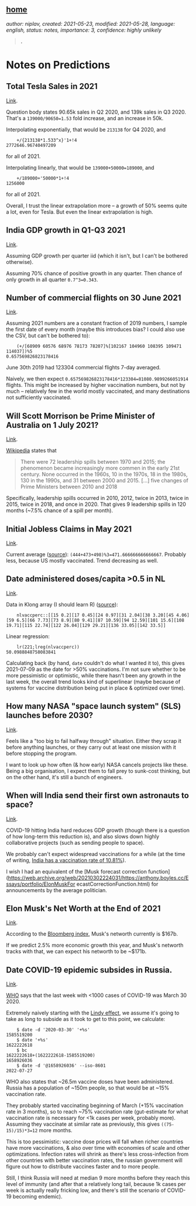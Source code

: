 [home](./index.md)
------------------

*author: niplav, created: 2021-05-23, modified: 2021-05-28, language: english, status: notes, importance: 3, confidence: highly unlikely*

> __.__

Notes on Predictions
====================

Total Tesla Sales in 2021
--------------------------

[Link](https://www.metaculus.com/questions/5582/total-tesla-sales-in-2021/).

Question body states 90.65k sales in Q2 2020, and 139k sales in Q3 2020.
That's a `139000/90650=1.53` fold increase, and an increase in 50k.

Interpolating exponentially, that would be `213138` for Q4 2020, and

		+/{213138*1.533^x}'1+!4
	2772646.96740497209

for all of 2021.

Interpolating linearly, that would be `139000+50000=189000`, and

		+/189000+'50000*1+!4
	1256000

for all of 2021.

Overall, I trust the linear extrapolation more – a growth of 50% seems
quite a lot, even for Tesla. But even the linear extrapolation is high.

India GDP growth in Q1-Q3 2021
-------------------------------

[Link](https://www.metaculus.com/questions/6316/india-gdp-growth-in-q1-q3-2021/).

Assuming GDP growth per quarter iid (which it isn't, but I can't be
bothered otherwise).

Assuming 70% chance of positive growth in any quarter. Then chance of
only growth in all quarter `0.7^3=0.343`.

Number of commercial flights on 30 June 2021
---------------------------------------------

[Link](https://www.metaculus.com/questions/5931/number-of-commercial-flights-on-30-june-2021/).

Assuming 2021 numbers are a constant fraction of 2019 numbers, I sample
the first date of every month (maybe this introduces bias? I could also
use the CSV, but can't be bothered to):

		(+/[68909 60576 68976 78173 78207]%[102167 104960 108395 109471 114037])%5
	0.657569826823178416

June 30th 2019 had 123304 commercial flights 7-day averaged.

Naively, we then expect `0.657569826823178416*123304=81080.9899266051914`
flights. This might be increased by higher vaccination numbers, but
not by much – relatively few in the world mostly vaccinated, and many
destinations not sufficiently vaccinated.

Will Scott Morrison be Prime Minister of Australia on 1 July 2021?
-------------------------------------------------------------------

[Link](https://www.metaculus.com/questions/4774/will-scott-morrison-be-prime-minister-of-australia-on-1-july-2021/).

[Wikipedia](https://en.wikipedia.org/wiki/Leadership_spill) states that

> There were 72 leadership spills between 1970 and 2015; the phenomenon
became increasingly more commen in the early 21st century. None occurred
in the 1960s, 10 in the 1970s, 18 in the 1980s, 130 in the 1990s, and 31
between 2000 and 2015. […] five changes of Prime Ministers between
2010 and 2018

Specifically, leadership spills occurred in 2010, 2012, twice in 2013,
twice in 2015, twice in 2018, and once in 2020. That gives 9 leadership
spills in 120 months (~7.5% chance of a spill per month).

Initial Jobless Claims in May 2021
-----------------------------------

[Link](https://www.metaculus.com/questions/7212/initial-jobless-claims-in-may-2021/).

Current average
([source](https://www.investing.com/economic-calendar/initial-jobless-claims-294)):
`(444+473+498)%3=471.666666666666667`. Probably less, because US mostly
vaccinated. Trend decreasing as well.

Date administered doses/capita >0.5 in NL
------------------------------------------

[Link](https://www.metaculus.com/questions/6779/date-administered-dosescapita-05-in-nl/).

Data in Klong array (I should learn R) ([source](https://ourworldindata.org/covid-vaccinations)):

		nlvaccperc::[[15 0.2][17 0.45][24 0.97][31 2.04][38 3.20][45 4.06][59 6.5][66 7.73][73 8.9][80 9.41][87 10.59][94 12.59][101 15.6][108 19.71][115 22.74][122 26.04][129 29.21][136 33.05][142 33.5]]

Linear regression:

		lr(221;lreg(nlvaccperc))
	50.0988848758083841

Calculating back (by hand, `date` couldn't do what I wanted it to),
this gives 2021-07-09 as the date for >50% vaccinations. I'm not sure
whether to be more pessimistic or optimistic, while there hasn't been
any growth in the last week, the overall trend looks kind of superlinear
(maybe because of systems for vaccine distribution being put in place &
optimized over time).

How many NASA "space launch system" (SLS) launches before 2030?
----------------------------------------------------------------

[Link](https://www.metaculus.com/questions/1503/how-many-nasa-space-launch-system-sls-launches-before-2030/).

Feels like a "too big to fail halfway through" situation. Either they
scrap it before anything launches, or they carry out at least one mission
with it before stopping the program.

I want to look up how often (& how early) NASA cancels projects like
these.  Being a big organisation, I expect them to fall prey to sunk-cost
thinking, but on the other hand, it's still a bunch of engineers.

When will India send their first own astronauts to space?
---------------------------------------------------------

[Link](https://www.metaculus.com/questions/1434/when-will-india-send-their-first-own-astronauts-to-space/).

COVID-19 hitting India hard reduces GDP growth (though there is a
question of how long-term this reduction is), and also slows down highly
collaborative projects (such as sending people to space).

We probably can't expect widespread vaccinations for a while
(at the time of writing, [India has a vaccination rate of
10.81%](https://ourworldindata.org/covid-vaccinations)).

I wish I had an equivalent of the [Musk forecast correction
function](https://web.archive.org/web/20210302224031/https://anthony.boyles.cc/Essays/portfolio/ElonMuskFor
ecastCorrectionFunction.html) for announcements by the average politician.

Elon Musk's Net Worth at the End of 2021
-----------------------------------------

[Link](https://www.metaculus.com/questions/4790/elon-musks-net-worth-at-the-end-of-2021/).

According to the [Bloomberg
index](https://www.bloomberg.com/billionaires/), Musk's networth currently
is $167b.

If we predict 2.5% more economic growth this year, and Musk's networth
tracks with that, we can expect his networth to be ~$171b.

Date COVID-19 epidemic subsides in Russia.
------------------------------------------

[Link](https://www.metaculus.com/questions/4737/when-will-the-covid-19-epidemic-subside-in-russia/).

[WHO](https://covid19.who.int/region/euro/country/ru) says that the last
week with <1000 cases of COVID-19 was March 30 2020.

Extremely naively starting with the [Lindy
effect](https://en.wikipedia.org/wiki/Lindy_effect), we assume it's going
to take as long to subside as it took to get to this point, we calculate:

		$ date -d '2020-03-30' '+%s'
	1585519200
		$ date '+%s'
	1622222618
		$ bc
	1622222618+(1622222618-1585519200)
	1658926036
		$ date -d '@1658926036' --iso-8601
	2022-07-27

WHO also states that ~26.5m vaccine doses have been administered.
Russia has a population of ~150m people, so that would be at ~15%
vaccination rate.

They probably started vaccinating beginning of March (+15% vaccination
rate in 3 months), so to reach ~75% vaccination rate (gut-estimate for
what vaccination rate is necessary for <1k cases per week, probably
more). Assuming they vaccinate at similar rate as previously, this gives
`((75-15)/15)*3=12` more months.

This is too pessimistic: vaccine dose prices will fall when richer
countries have more vaccinations, & also over time with economies of
scale and other optimizations. Infection rates will shrink as there's
less cross-infection from other countries with better vaccination rates,
the russian government will figure out how to distribute vaccines faster
and to more people.

Still, I think Russia will need at median 9 more months before they
reach this level of immunity (and after that a relatively long tail,
because 1k cases per week is actually really fricking low, and there's
still the scenario of COVID-19 becoming endemic).
